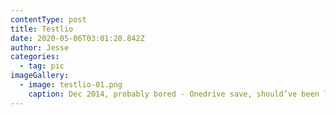 ```yaml
---
contentType: post
title: Testlio
date: 2020-05-06T03:01:20.842Z
author: Jesse
categories:
  - tag: pic
imageGallery:
  - image: testlio-01.png
    caption: Dec 2014, probably bored - Onedrive save, should’ve been lost to time…
---
```

